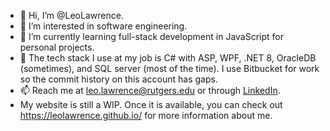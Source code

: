 - 👋 Hi, I’m @LeoLawrence.
- 👀 I’m interested in software engineering.
- 🌱 I’m currently learning full-stack development in JavaScript for personal projects.
- 📝 The tech stack I use at my job is C# with ASP, WPF, .NET 8, OracleDB (sometimes), and SQL server (most of the time). I use Bitbucket for work so the commit history on this account has gaps.
- 📫 Reach me at leo.lawrence@rutgers.edu or through [LinkedIn](https://www.linkedin.com/in/leozlawrence/).
- My website is still a WIP. Once it is available, you can check out https://leolawrence.github.io/ for more information about me.

<!---
LeoLawrence/LeoLawrence is a ✨ special ✨ repository because its `README.md` (this file) appears on your GitHub profile.
You can click the Preview link to take a look at your changes.
--->
